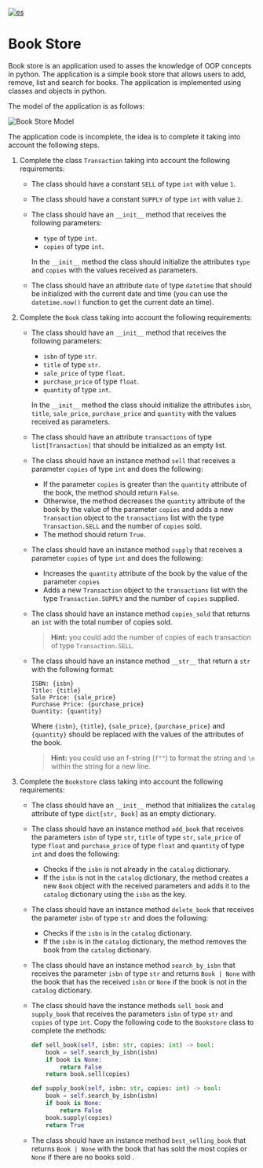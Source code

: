 [![es](https://img.shields.io/badge/lang-es-green)](README.es.md "Versión en español")

# Book Store

Book store is an application used to asses the knowledge of OOP concepts in python. The application is a simple book store that allows users to add, remove, list and search for books. The application is implemented using classes and objects in python.

The model of the application is as follows:

![Book Store Model](assets/book-store-model.png)

The application code is incomplete, the idea is to complete it taking into account the following steps.

1. Complete the class `Transaction` taking into account the following requirements:
    - The class should have a constant `SELL` of type `int` with value `1`.
    - The class should have a constant `SUPPLY` of type `int` with value `2`.
    - The class should have an `__init__` method that receives the following parameters:
        - `type` of type `int`.
        - `copies` of type `int`.

        In the `__init__` method the class should initialize the attributes `type` and `copies` with the values received as parameters.
    - The class should have an attribute `date` of type `datetime` that should be initialized with the current date and time (you can use the `datetime.now()` function to get the current date an time).

2. Complete the `Book` class taking into account the following requirements:
    - The class should have an `__init__` method that receives the following parameters:
        - `isbn` of type `str`.
        - `title` of type `str`.
        - `sale_price` of type `float`.
        - `purchase_price` of type `float`.
        - `quantity` of type `int`.

        In the `__init__` method the class should initialize the attributes `isbn`, `title`, `sale_price`, `purchase_price` and `quantity` with the values received as parameters.
    - The class should have an attribute `transactions` of type `list[Transaction]` that should be initialized as an empty list.
    - The class should have an instance method `sell` that receives a parameter `copies` of type `int` and does the following:
        - If the parameter `copies` is greater than the `quantity` attribute of the book, the method should return `False`.
        - Otherwise, the method decreases the `quantity` attribute of the book by the value of the parameter `copies` and adds a new `Transaction` object to the `transactions` list with the type `Transaction.SELL` and the number of `copies` sold.
        - The method should return `True`.
    - The class should have an instance method `supply` that receives a parameter `copies` of type `int` and does the following:
        - Increases the `quantity` attribute of the book by the value of the parameter `copies`
        - Adds a new `Transaction` object to the `transactions` list with the type `Transaction.SUPPLY` and the number of `copies` supplied.
    - The class should have an instance method `copies_sold` that returns an `int` with the total number of copies sold. 
        > **Hint:** you could add the number of copies of each transaction of type `Transaction.SELL`.
    - The class should have an instance method `__str__` that return a `str` with the following format:
        ```
        ISBN: {isbn}
        Title: {title}
        Sale Price: {sale_price}
        Purchase Price: {purchase_price}
        Quantity: {quantity}
        ```

        Where `{isbn}`, `{title}`, `{sale_price}`, `{purchase_price}` and `{quantity}` should be replaced with the values of the attributes of the book.

        > **Hint:** you could use an f-string (`f""`) to format the string and `\n` within the string for a new line.

3. Complete the `Bookstore` class taking into account the following requirements:
    - The class should have an `__init__` method that initializes the `catalog` attribute of type `dict[str, Book]` as an empty dictionary.

    - The class should have an instance method `add_book` that receives the parameters `isbn` of type `str`, `title` of type `str`, `sale_price` of type `float` and `purchase_price` of type `float` and `quantity` of type `int` and does the following:
        - Checks if the `isbn` is not already in the `catalog` dictionary.
        - If the `isbn` is not in the `catalog` dictionary, the method creates a new `Book` object with the received parameters and adds it to the `catalog` dictionary using the `isbn` as the key.

    - The class should have an instance method `delete_book` that receives the parameter `isbn` of type `str` and does the following:
        - Checks if the `isbn` is in the `catalog` dictionary.
        - If the `isbn` is in the `catalog` dictionary, the method removes the book from the `catalog` dictionary.
    - The class should have an instance method `search_by_isbn` that receives the parameter `isbn` of type `str` and returns `Book | None` with the book that has the received `isbn` or `None` if the book is not in the `catalog` dictionary.
    
    - The class should have the instance methods `sell_book` and `supply_book` that receives the parameters `isbn` of type `str` and `copies` of type `int`. Copy the following code to the `Bookstore` class to complete the methods:
        ```python
        def sell_book(self, isbn: str, copies: int) -> bool:
            book = self.search_by_isbn(isbn)
            if book is None:
                return False
            return book.sell(copies)

        def supply_book(self, isbn: str, copies: int) -> bool:
            book = self.search_by_isbn(isbn)
            if book is None:
                return False
            book.supply(copies)
            return True
        ```
    - The class should have an instance method `best_selling_book` that returns `Book | None` with the book that has sold the most copies or `None` if there are no books sold .
        
        
    